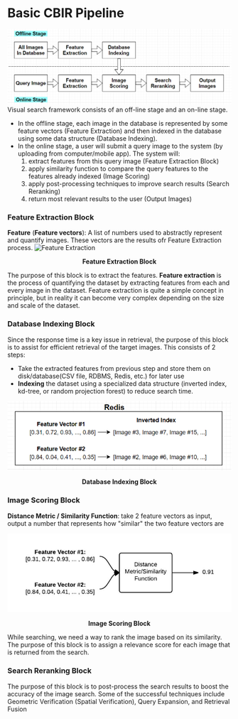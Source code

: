 # Basic CBIR Pipeline
![CBIR Pipeline](https://github.com/khanhducle/khanhducle.github.io/blob/master/images/Pipeline.PNG)
Visual search framework consists of an off-line stage and an on-line stage. 
- In the offline stage, each image in the database is represented by some feature vectors (Feature Extraction) and then indexed in the database using some data structure (Database Indexing).
- In the online stage, a user will submit a query image to the system (by uploading from computer/mobile app). The system will:
   1. extract features from this query image (Feature Extraction Block)
   2. apply similarity function to compare the query features to the features already indexed (Image Scoring)
   3. apply post-processing techniques to improve search results (Search Reranking)
   4. return most relevant results to the user (Output Images)

### Feature Extraction Block
**Feature** (**Feature vectors**): A list of numbers used to abstractly represent and quantify images. These vectors are the results ofr Feature Extraction process.
![Feature Extraction]("https://github.com/khanhducle/khanhducle.github.io/blob/master/images/Feature_Extraction.PNG")
<p align="center">
    <b>Feature Extraction Block</b>
</p>

The purpose of this block is to extract the features. **Feature extraction** is the process of quantifying the dataset by extracting features from each and every image in the dataset. Feature extraction is quite a simple concept in principle, but in reality it can become very complex depending on the size and scale of the dataset. 

### Database Indexing Block
Since the response time is a key issue in retrieval, the purpose of this block is to assist for efficient retrieval of the target images. This consists of 2 steps:
- Take the extracted features from previous step and store them on disk/database(CSV file, RDBMS, Redis, etc.) for later use
- **Indexing** the dataset using a specialized data structure (inverted index, kd-tree, or random projection forest) to reduce search time.
<p align="center">
    <img src="https://github.com/khanhducle/khanhducle.github.io/blob/master/images/inverted_index.PNG">
</p>
<p align="center">
    <b>Database Indexing Block</b>
</p>

### Image Scoring Block

**Distance Metric / Similarity Function**: take 2 feature vectors as input, output a number that represents how "similar" the two feature vectors are

<p align="center">
    <img src="https://github.com/khanhducle/khanhducle.github.io/blob/master/images/cbir_comparing_images.jpg">
</p>
<p align="center">
    <b>Image Scoring Block</b>
</p>

While searching, we need a way to rank the image based on its similarity. The purpose of this block is to assign a relevance score for each image that is returned from the search.

### Search Reranking Block
The purpose of this block is to post-process the search results to boost the accuracy of the image search. Some of the successful techniques include Geometric Verification (Spatial Verification), Query Expansion, and Retrieval Fusion 
